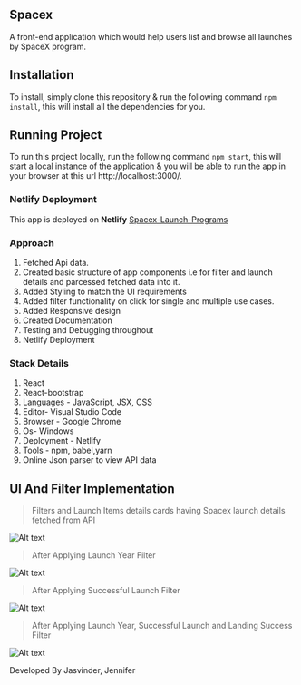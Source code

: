 ## Spacex
A front-end application which would help users list and browse all launches by SpaceX program.

## Installation
To install, simply clone this repository & run the following command  `npm install`, this will install all the dependencies for you.

## Running Project
To run this project locally, run the following command  `npm start`, this will start a local instance of the application & you will be able to run the app in your browser at this url http://localhost:3000/.

### Netlify Deployment

This app is deployed on **Netlify** [Spacex-Launch-Programs](https://spacex-launch-programs.netlify.app/)

### Approach
1. Fetched Api data.
2. Created basic structure of app components i.e for filter and launch details and parcessed fetched data into it.
3. Added Styling to match the UI requirements 
4. Added filter functionality on click for single and multiple use cases.
5. Added Responsive design
6. Created Documentation
7. Testing and Debugging throughout
8. Netlify Deployment


### Stack Details
1. React
2. React-bootstrap 
3. Languages - JavaScript, JSX, CSS
4. Editor- Visual Studio Code
5. Browser - Google Chrome
6. Os- Windows
7. Deployment - Netlify
8. Tools - npm, babel,yarn
9. Online Json parser to view API data


## UI And Filter Implementation

>Filters and Launch Items details cards having Spacex launch details fetched from API

![Alt text](https://ik.imagekit.io/eudv8cramv/Screenshot__1270__MvCD0C3w26.png)

> After Applying Launch Year Filter

![Alt text](https://ik.imagekit.io/eudv8cramv/Screenshot__1271__wwcOOWXWmR.png)

> After Applying Successful Launch Filter

![Alt text](https://ik.imagekit.io/eudv8cramv/Screenshot__1272__IQT1rCmyt.png)

> After Applying Launch Year, Successful Launch and Landing Success Filter

![Alt text](https://ik.imagekit.io/eudv8cramv/Screenshot__1273__OetAvBQCL.png)

Developed By Jasvinder, Jennifer
